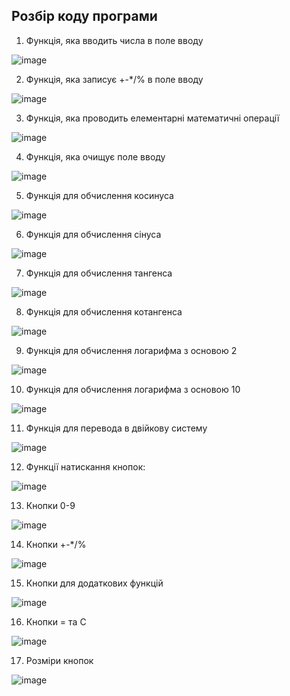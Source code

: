 ## Розбір коду програми
1) Функція, яка вводить числа в поле вводу

![image](https://user-images.githubusercontent.com/86650368/125157000-18e2c180-e171-11eb-89a4-ecad71f9645a.png)

2) Функція, яка записує +-*/% в поле вводу 

![image](https://user-images.githubusercontent.com/86650368/125157016-36179000-e171-11eb-891e-3f011c3bace1.png)

3) Функція, яка проводить елементарні математичні операції

![image](https://user-images.githubusercontent.com/86650368/125157149-e1284980-e171-11eb-8c56-5bec16fc55cf.png)

4) Функція, яка очищує поле вводу

![image](https://user-images.githubusercontent.com/86650368/125157174-0917ad00-e172-11eb-9f32-8e8904f1912b.png)

5) Функція для обчислення косинуса

![image](https://user-images.githubusercontent.com/86650368/125157197-29e00280-e172-11eb-8975-283b831b2680.png)

6) Функція для обчислення cінуса

![image](https://user-images.githubusercontent.com/86650368/125157228-51cf6600-e172-11eb-9c19-96072292d748.png)

7) Функція для обчислення тангенса

![image](https://user-images.githubusercontent.com/86650368/125157231-5bf16480-e172-11eb-9f87-d7faa6ad0c6d.png)

8) Функція для обчислення котангенса 

![image](https://user-images.githubusercontent.com/86650368/125157235-67449000-e172-11eb-9259-5c6316482bfc.png)

9) Функція для обчислення логарифма з основою 2

![image](https://user-images.githubusercontent.com/86650368/125157246-74fa1580-e172-11eb-980f-0fdc3b333e6d.png)

10) Функція для обчислення логарифма з основою 10

![image](https://user-images.githubusercontent.com/86650368/125157496-00c07180-e174-11eb-8499-7ad5fc1839c8.png)

11) Функція для перевода в двійкову систему

![image](https://user-images.githubusercontent.com/86650368/125157510-22b9f400-e174-11eb-8e32-186e4d53c609.png)

12) Функції натискання кнопок:

![image](https://user-images.githubusercontent.com/86650368/125157568-7c222300-e174-11eb-8c30-d93406cd8322.png)

13) Кнопки 0-9

![image](https://user-images.githubusercontent.com/86650368/125157593-9cea7880-e174-11eb-815f-3ea243e63b9f.png)

14) Кнопки +-*/%

![image](https://user-images.githubusercontent.com/86650368/125157626-cacfbd00-e174-11eb-8267-0cc757a64028.png)

15) Кнопки для додаткових функцій

![image](https://user-images.githubusercontent.com/86650368/125157734-3d409d00-e175-11eb-95c4-607008aba832.png)

16) Кнопки = та С

![image](https://user-images.githubusercontent.com/86650368/125157663-01a5d300-e175-11eb-9dac-fb4fe9eaef16.png)

17) Розміри кнопок 

![image](https://user-images.githubusercontent.com/86650368/125157694-21d59200-e175-11eb-8a9b-09a45879f548.png)
